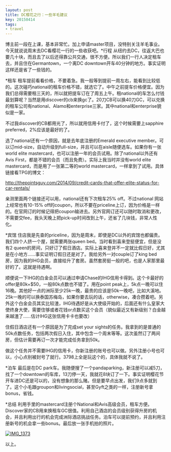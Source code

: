 ```yaml
---
layout: post
title: DC樱花之行：一些羊毛建议
key: 20150414
tags:
- travel
---
```


博主前一段在上课，基本非常忙。加上申请master项目，没特别关注羊毛事业。今天就说说周末去DC看樱花一行的一些收获吧。*行程
从纽约去DC，往返大巴也要几十块，而且去了以后还得靠公共交通，很不方便。所以我们一行人决定租车去，并且住在Germantown，一个离DC downtown开车40分钟的地方。事实证明这样还是省了一些钱的。

*租车
租车提前看看价格，不要着急。我一般等到提前一周左右，能看到比较低的。这次碰巧national的租车价格不错，就选它了。中午之前提车价格便宜。因为我们总得需要租三天的，所以就把提车订在了周五上午。租national的车怎么付钱最划算呢？当然是用discover的cb来换gc了。20刀CB可以换40刀GC，可以兑换的租车公司有national、Alamo和enterprise三家。其中national和enterprise貌似是一家。

不过我discover的CB都用光了，所以就用信用卡付了，这个时候需要上sapphire preferred，2%应该是最好的了。

选了national还有一个原因，就是去年底注册的Emerald executive member。可以订mid-size，自动升级到full-size，并且可以在aisle随便选车。如果你有一张world elite mastercard，也可以注册一年的会员试用。除了national以外还有Avis First，都是不错的会员（而且免费）。实际上我当时并没有world elite mastercard，而是用了一张第二等的world mastercard，一样拿到了试用。具体链接看TPG的博文：

http://thepointsguy.com/2014/09/credit-cards-that-offer-elite-status-for-car-rentals/

亲测里面两个链接还可以用，national还有下次租车25% off。不过national 网站上经常也有10-15% off的coupon，所以不要在priceline上订，因为价格是一样的。在官网订的时候记得把coupon输进去。另外官网订还可以随时取消和更改，不需要交fee，我头天晚上把pick-up时间改到上午，还省了几块钱，非常人性化。

*宾馆
住店我是先查的priceline，因为是周末，即使是DC以外的宾馆也都偏贵。我们四个人挤一个屋，就需要两张queen bed。当时看到喜来登挺便宜，但是没有2 queen的房间，只好订了假日酒店。实际上喜来登并不一定就比假日好，尤其是在小地方……事实证明订假日还是对了。我给另外一对couple订了king bed房，因为我的IHG会员，直接给升了套房。虽然套房挺一般的吧，也是人家那里最好的了。这就是待遇啊。

顺便说一下IHG的白金会员可以通过申请Chase的IHG信用卡得到。这个卡最好的offer是80k+$50，一般80k点数也不错了。用在point peak上，5k点一晚可以住16晚。其他好一点的洲际至少25k一晚，最贵的应该是50k一晚吧，比如大溪地。25k一晚的可以换泰国苏梅岛，如果你要去玩的话，otherwise，凑合攒着吧。另外这个白金会员其实比较渣，IHG待遇好是从大使级开始的，后面还有什么皇家大使终身大使，需要住够或者花钱or点数买这个会员（貌似最近又有新级别？白金越来越渣了……估计IHG这张信用卡卡也要改）

住假日酒店还有一个原因是为了完成set your sights的任务。我拿到的是普通的50k点数任务，包括两次假日入住，其中包含一个周末等等。这次虽然订了两间房，但估计需要再订一次才能完成任务拿到50k。

做这个任务并不需要IHG的信用卡，你新注册的账号也可以做。另外注册小号也可以，小心点别被封号了就行。3798上全是玩这个的，具体我就不说了。

*泊车
最后是在DC park车。我随便搜了一个pandaparking，新注册可以减5刀，找了一个downtown的车库，13刀停一天，我就花8块订了一下。事实证明樱花节开车进DC还是可以的，没有想象的那么赌。但是要早点出发，我们9点多就到了。这个小毛跟groupon和livingsocial，甚至Gyft之类的一样，注册新号拿bonus，省钱。

*总结
利用手里的mastercard注册个National和Avis高级会员，租车方便。Discover家的CB用来换租车GC很值。利用自己酒店的会员级别获得升房的机会，并且利用出行的机会完成洲际酒店挑战任务。泊车可以提前预约，并且利用注册新号的机会拿一些bonus。最后放一张手机拍的照片。


[![IMG_1373](https://willguxy.files.wordpress.com/2015/04/img_1373.jpg?w=300)](https://willguxy.files.wordpress.com/2015/04/img_1373.jpg)

以上。